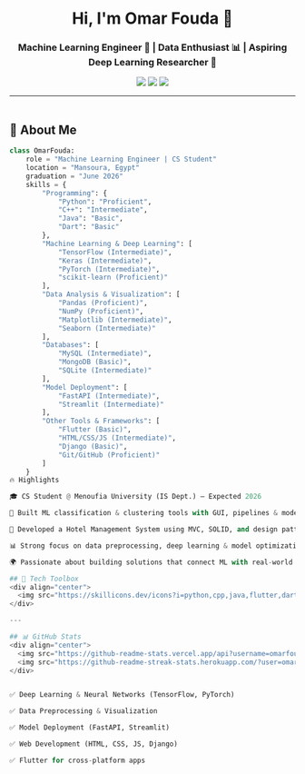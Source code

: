 <h1 align="center">Hi, I'm Omar Fouda 👋</h1>
<h3 align="center">Machine Learning Engineer 🤖 | Data Enthusiast 📊 | Aspiring Deep Learning Researcher 🔬</h3>

<p align="center">
  <a href="https://www.linkedin.com/in/omar-fouda-07ab01282/"><img src="https://img.shields.io/badge/Omar%20Fouda-0077B5?style=for-the-badge&logo=linkedin&logoColor=white" /></a>
  <a href="https://github.com/omarfoud"><img src="https://img.shields.io/badge/GitHub-omarfoud-181717?style=for-the-badge&logo=github&logoColor=white" /></a>
  <a href="mailto:omarfouda117@gmail.com"><img src="https://img.shields.io/badge/Email-omarfouda117%40gmail.com-red?style=for-the-badge&logo=gmail&logoColor=white" /></a>
</p>

---

<img src="https://media.giphy.com/media/3o7abKhOpu0NwenH3O/giphy.gif" width="100%" height="3px" />

## 🚀 About Me

```python
class OmarFouda:
    role = "Machine Learning Engineer | CS Student"
    location = "Mansoura, Egypt"
    graduation = "June 2026"
    skills = {
        "Programming": {
            "Python": "Proficient",
            "C++": "Intermediate",
            "Java": "Basic",
            "Dart": "Basic"
        },
        "Machine Learning & Deep Learning": [
            "TensorFlow (Intermediate)",
            "Keras (Intermediate)",
            "PyTorch (Intermediate)",
            "scikit-learn (Proficient)"
        ],
        "Data Analysis & Visualization": [
            "Pandas (Proficient)",
            "NumPy (Proficient)",
            "Matplotlib (Intermediate)",
            "Seaborn (Intermediate)"
        ],
        "Databases": [
            "MySQL (Intermediate)",
            "MongoDB (Basic)",
            "SQLite (Intermediate)"
        ],
        "Model Deployment": [
            "FastAPI (Intermediate)",
            "Streamlit (Intermediate)"
        ],
        "Other Tools & Frameworks": [
            "Flutter (Basic)",
            "HTML/CSS/JS (Intermediate)",
            "Django (Basic)",
            "Git/GitHub (Proficient)"
        ]
    }
🔥 Highlights

🎓 CS Student @ Menoufia University (IS Dept.) – Expected 2026

🤖 Built ML classification & clustering tools with GUI, pipelines & model export

🏨 Developed a Hotel Management System using MVC, SOLID, and design patterns

📊 Strong focus on data preprocessing, deep learning & model optimization

🌍 Passionate about building solutions that connect ML with real-world apps

## 🧰 Tech Toolbox
<div align="center">
  <img src="https://skillicons.dev/icons?i=python,cpp,java,flutter,dart,html,css,js,django,tensorflow,pytorch,mysql,mongodb,git,github,vscode" />
</div>

---

## 📊 GitHub Stats
<div align="center">
  <img src="https://github-readme-stats.vercel.app/api?username=omarfoud&show_icons=true&theme=tokyonight&hide_border=true&border_radius=10" width="48%" />
  <img src="https://github-readme-streak-stats.herokuapp.com/?user=omarfoud&theme=tokyonight&hide_border=true&border_radius=10" width="48%" />
</div>


✅ Deep Learning & Neural Networks (TensorFlow, PyTorch)

✅ Data Preprocessing & Visualization

✅ Model Deployment (FastAPI, Streamlit)

✅ Web Development (HTML, CSS, JS, Django)

✅ Flutter for cross-platform apps
